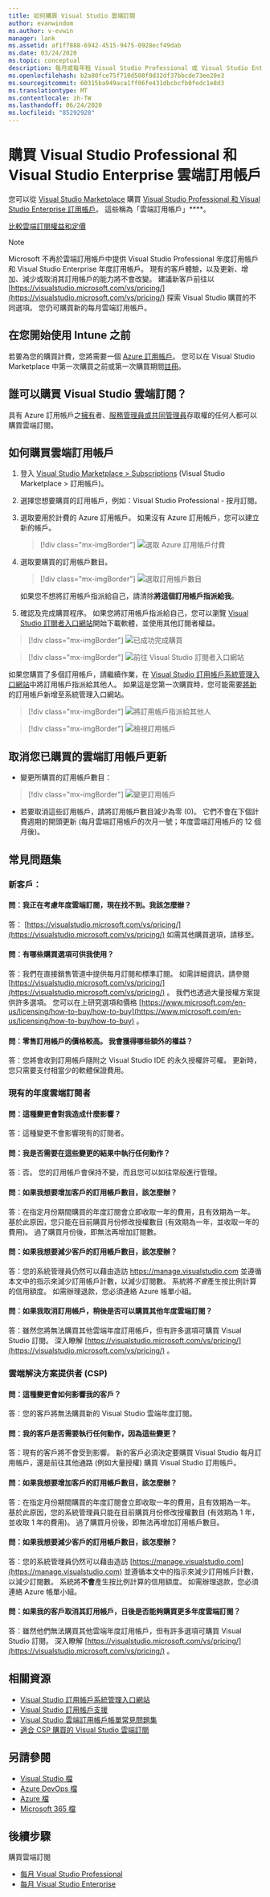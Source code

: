 ```yaml
---
title: 如何購買 Visual Studio 雲端訂閱
author: evanwindom
ms.author: v-evwin
manager: lank
ms.assetid: af1f7888-6942-4515-9475-0928ecf49dab
ms.date: 03/24/2020
ms.topic: conceptual
description: 每月或每年租 Visual Studio Professional 或 Visual Studio Enterprise，沒有長期合約。
ms.openlocfilehash: b2a80fce75f710d508f0d32df37bbcde73ee20e3
ms.sourcegitcommit: 60315ba949aca1ff06fe431dbcbcfb0fedc1e8d3
ms.translationtype: MT
ms.contentlocale: zh-TW
ms.lasthandoff: 06/24/2020
ms.locfileid: "85292928"
---
```

# <a name="buy-visual-studio-professional-and-visual-studio-enterprise-cloud-subscriptions"></a>購買 Visual Studio Professional 和 Visual Studio Enterprise 雲端訂用帳戶
您可以從 [Visual Studio Marketplace](https://marketplace.visualstudio.com) 購買 [Visual Studio Professional 和 Visual Studio Enterprise 訂用帳戶](https://visualstudio.microsoft.com/subscriptions/)。 這些稱為「雲端訂用帳戶」****。

[比較雲端訂閱權益和定價](https://visualstudio.microsoft.com/vs/pricing/)

> [!NOTE]
> Microsoft 不再於雲端訂用帳戶中提供 Visual Studio Professional 年度訂用帳戶和 Visual Studio Enterprise 年度訂用帳戶。 現有的客戶體驗，以及更新、增加、減少或取消其訂用帳戶的能力將不會改變。 建議新客戶前往以 [https://visualstudio.microsoft.com/vs/pricing/](https://visualstudio.microsoft.com/vs/pricing/) 探索 Visual Studio 購買的不同選項。 您仍可購買新的每月雲端訂用帳戶。

## <a name="before-you-start"></a>在您開始使用 Intune 之前
若要為您的購買計費，您將需要一個 [Azure 訂用帳戶](https://azure.microsoft.com/pricing/purchase-options/)。 您可以在 Visual Studio Marketplace 中第一次購買之前或第一次購買期間[註冊](https://portal.azure.com)。

## <a name="who-can-buy-visual-studio-cloud-subscriptions"></a>誰可以購買 Visual Studio 雲端訂閱？
具有 Azure 訂用帳戶之[擁有](https://docs.microsoft.com/azure/role-based-access-control/built-in-roles#owner)者、[服務管理員或共同管理員](https://docs.microsoft.com/azure/billing/billing-add-change-azure-subscription-administrator#assign-a-subscription-administrator)存取權的任何人都可以購買雲端訂閱。

## <a name="how-to-buy-cloud-subscriptions"></a>如何購買雲端訂用帳戶

1. 登入 [Visual Studio Marketplace > Subscriptions](https://marketplace.visualstudio.com/subscriptions) (Visual Studio Marketplace > 訂用帳戶)。

2. 選擇您想要購買的訂用帳戶，例如：Visual Studio Professional - 按月訂閱。

3. 選取要用於計費的 Azure 訂用帳戶。 如果沒有 Azure 訂用帳戶，您可以建立新的帳戶。
    > [!div class="mx-imgBorder"]
    > ![選取 Azure 訂用帳戶付費](_img/buy-vs-subscriptions/buy-vs-sub-Azure-sub.png)

4. 選取要購買的訂用帳戶數目。
    > [!div class="mx-imgBorder"]
    > ![選取訂用帳戶數目](_img/buy-vs-subscriptions/buy-vs-sub-users.png)

    如果您不想將訂用帳戶指派給自己，請清除**將這個訂用帳戶指派給我**。

5. 確認及完成購買程序。 如果您將訂用帳戶指派給自己，您可以瀏覽 [Visual Studio 訂閱者入口網站](https://my.visualstudio.com)開始下載軟體，並使用其他訂閱者權益。

> [!div class="mx-imgBorder"]
> ![已成功完成購買](_img/buy-vs-subscriptions/buy-vs-sub-success.png)

> [!div class="mx-imgBorder"]
> ![前往 Visual Studio 訂閱者入口網站](_img/buy-vs-subscriptions/view-subscription-benefits-subscriptions-portal.png)

如果您購買了多個訂用帳戶，請繼續作業，在 [Visual Studio 訂用帳戶系統管理入口網站](https://manage.visualstudio.com)中將訂用帳戶指派給其他人。  如果這是您第一次購買時，您可能需要[將新](add-monthly-subs.md)的訂用帳戶新增至系統管理入口網站。

> [!div class="mx-imgBorder"]
> ![將訂用帳戶指派給其他人](_img/buy-vs-subscriptions/buy-vs-sub-success-many.png)

> [!div class="mx-imgBorder"]
> ![檢視訂用帳戶](_img/buy-vs-subscriptions/assign-subscriptions.png)

## <a name="cancel-renewals-of-cloud-subscriptions-youve-purchased"></a><a name="manage-subscriptions"></a> 取消您已購買的雲端訂用帳戶更新

* 變更所購買的訂用帳戶數目：

> [!div class="mx-imgBorder"]
> ![變更訂用帳戶](_img/buy-vs-subscriptions/manage-subscriptions.png)

* 若要取消這些訂用帳戶，請將訂用帳戶數目減少為零 (0)。 它們不會在下個計費週期的開頭更新 (每月雲端訂用帳戶的次月一號；年度雲端訂用帳戶的 12 個月後)。

## <a name="frequently-asked-questions"></a>常見問題集

### <a name="for-new-customers"></a>新客戶：
#### <a name="q--i-was-considering-the-annual-cloud-subscription-and-now-i-cant-find-it-what-should-i-do"></a>問：我正在考慮年度雲端訂閱，現在找不到。我該怎麼辦？
答： [https://visualstudio.microsoft.com/vs/pricing/](https://visualstudio.microsoft.com/vs/pricing/) 如需其他購買選項，請移至。

#### <a name="q-what-purchasing-options-are-available-to-me"></a>問：有哪些購買選項可供我使用？
答：我們在直接銷售管道中提供每月訂閱和標準訂閱。 如需詳細資訊，請參閱 [https://visualstudio.microsoft.com/vs/pricing/](https://visualstudio.microsoft.com/vs/pricing/) 。
我們也透過大量授權方案提供許多選項。 您可以在上研究選項和價格 [https://www.microsoft.com/en-us/licensing/how-to-buy/how-to-buy](https://www.microsoft.com/en-us/licensing/how-to-buy/how-to-buy) 。

#### <a name="q-the-price-for-a-retail-subscription-is-higher-what-additional-benefits-am-i-receiving"></a>問：零售訂用帳戶的價格較高。 我會獲得哪些額外的權益？
答：您將會收到訂用帳戶隨附之 Visual Studio IDE 的永久授權許可權。 更新時，您只需要支付相當少的軟體保證費用。

### <a name="for-existing-annual-cloud-subscribers"></a>現有的年度雲端訂閱者
#### <a name="q--how-will-this-change-impact-me"></a>問：這種變更會對我造成什麼影響？
答：這種變更不會影響現有的訂閱者。

#### <a name="q--do-i-need-to-do-anything-as-a-result-of-these-changes"></a>問：我是否需要在這些變更的結果中執行任何動作？
答：否。  您的訂用帳戶會保持不變，而且您可以如往常般進行管理。

#### <a name="q-what-if-i-want-to-increase-the-number-of-subscriptions-for-my-customers"></a>問：如果我想要增加客戶的訂用帳戶數目，該怎麼辦？
答：在指定月份期間購買的年度訂閱會立即收取一年的費用，且有效期為一年。 基於此原因，您只能在目前購買月份修改授權數目 (有效期為一年，並收取一年的費用)。 過了購買月份後，即無法再增加訂閱數。

#### <a name="q-what-if-i-want-to-decrease-the-number-of-subscriptions-for-my-customers"></a>問：如果我想要減少客戶的訂用帳戶數目，該怎麼辦？
答：您的系統管理員仍然可以藉由造訪 https://manage.visualstudio.com 並遵循本文中的指示來減少訂用帳戶計數，以減少訂閱數。 系統將*不會*產生按比例計算的信用額度。 如需辦理退款，您必須連絡 Azure 帳單小組。

#### <a name="q-if-i-cancel-my-subscription-will-i-be-able-to-buy-another-annual-cloud-subscription-later"></a>問：如果我取消訂用帳戶，稍後是否可以購買其他年度雲端訂閱？
答：雖然您將無法購買其他雲端年度訂用帳戶，但有許多選項可購買 Visual Studio 訂閱。  深入瞭解 [https://visualstudio.microsoft.com/vs/pricing/](https://visualstudio.microsoft.com/vs/pricing/) 。

### <a name="for-cloud-solution-providers-csp"></a>雲端解決方案提供者 (CSP)
#### <a name="q-how-will-this-change-impact-my-customers"></a>問：這種變更會如何影響我的客戶？
答：您的客戶將無法購買新的 Visual Studio 雲端年度訂閱。

#### <a name="q-do-my-customers-need-to-do-anything-because-of-these-changes"></a>問：我的客戶是否需要執行任何動作，因為這些變更？
答：現有的客戶將不會受到影響。 新的客戶必須決定要購買 Visual Studio 每月訂用帳戶，還是前往其他通路 (例如大量授權) 購買 Visual Studio 訂用帳戶。

#### <a name="q-what-if-i-want-to-increase-the-number-of-subscriptions-for-my-customers"></a>問：如果我想要增加客戶的訂用帳戶數目，該怎麼辦？
答：在指定月份期間購買的年度訂閱會立即收取一年的費用，且有效期為一年。 基於此原因，您的系統管理員只能在目前購買月份修改授權數目 (有效期為 1 年，並收取 1 年的費用)。 過了購買月份後，即無法再增加訂用帳戶數目。

#### <a name="q-what-if-i-want-to-decrease-the-number-of-subscriptions-for-my-customers"></a>問：如果我想要減少客戶的訂用帳戶數目，該怎麼辦？
答：您的系統管理員仍然可以藉由造訪 [https://manage.visualstudio.com](https://manage.visualstudio.com) 並遵循本文中的指示來減少訂用帳戶計數，以減少訂閱數。 系統將**不會**產生按比例計算的信用額度。 如需辦理退款，您必須連絡 Azure 帳單小組。

#### <a name="q-if-my-customers-cancel-their-subscriptions-will-they-be-able-to-buy-more-annual-cloud-subscriptions-later"></a>問：如果我的客戶取消其訂用帳戶，日後是否能夠購買更多年度雲端訂閱？
答：雖然他們無法購買其他雲端年度訂用帳戶，但有許多選項可購買 Visual Studio 訂閱。  深入瞭解 [https://visualstudio.microsoft.com/vs/pricing/](https://visualstudio.microsoft.com/vs/pricing/) 。

## <a name="related-resources"></a>相關資源
- [Visual Studio 訂用帳戶系統管理入口網站](https://manage.visualstudio.com/)
- [Visual Studio 訂用帳戶支援](https://visualstudio.microsoft.com/vs/support/)
- [Visual Studio 雲端訂用帳戶帳單常見問題集](vscloud-billing-faq.md)
- [適合 CSP 購買的 Visual Studio 雲端訂閱](vscloud-csp.md)

## <a name="see-also"></a>另請參閱
- [Visual Studio 檔](https://docs.microsoft.com/visualstudio/)
- [Azure DevOps 檔](https://docs.microsoft.com/azure/devops/)
- [Azure 檔](https://docs.microsoft.com/azure/)
- [Microsoft 365 檔](https://docs.microsoft.com/microsoft-365/)

## <a name="next-steps"></a>後續步驟
購買雲端訂閱
- [每月 Visual Studio Professional](https://marketplace.visualstudio.com/items?itemName=ms.vs-professional-monthly)
- [每月 Visual Studio Enterprise](https://marketplace.visualstudio.com/items?itemName=ms.vs-enterprise-monthly)

